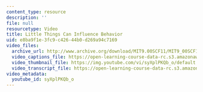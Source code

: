 ```yaml
---
content_type: resource
description: ''
file: null
resourcetype: Video
title: Little Things Can Influence Behavior
uid: e8ba9f1e-3fc9-c426-44b0-d269a94c7169
video_files:
  archive_url: http://www.archive.org/download/MIT9.00SCF11/MIT9_00SCF11_lec02_300k.mp4
  video_captions_file: https://open-learning-course-data-rc.s3.amazonaws.com/9-00sc-introduction-to-psychology-fall-2011/e62119e20f3753f1a7c02c9bf130ec12_syXplPKQb_o.vtt
  video_thumbnail_file: https://img.youtube.com/vi/syXplPKQb_o/default.jpg
  video_transcript_file: https://open-learning-course-data-rc.s3.amazonaws.com/9-00sc-introduction-to-psychology-fall-2011/8adcb460075a10f9a3da4ba9bd5c65a6_syXplPKQb_o.pdf
video_metadata:
  youtube_id: syXplPKQb_o
---
```

